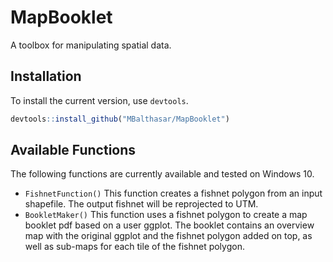 # MapBooklet
A toolbox for manipulating spatial data.

## Installation

To install the current version, use `devtools`.

```R
devtools::install_github("MBalthasar/MapBooklet")
```

## Available Functions

The following functions are currently available and tested on Windows 10.

* `FishnetFunction()` This function creates a fishnet polygon from an input shapefile. The output fishnet will be reprojected to UTM.
* `BookletMaker()` This function uses a fishnet polygon to create a map booklet pdf based on a user ggplot. The booklet contains an overview map with the original ggplot and the fishnet polygon added on top, as well as sub-maps for each tile of the fishnet polygon.
